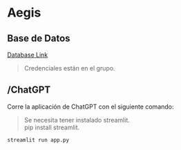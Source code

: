 # Aegis

## Base de Datos
[Database Link](https://auth-db1356.hstgr.io/index.php?db=u836958475_CyberSecurity)  
> Credenciales están en el grupo.

## /ChatGPT
Corre la aplicación de ChatGPT con el siguiente comando:  
> Se necesita tener instalado streamlit.  
> pip install streamlit.  
```bash
streamlit run app.py
